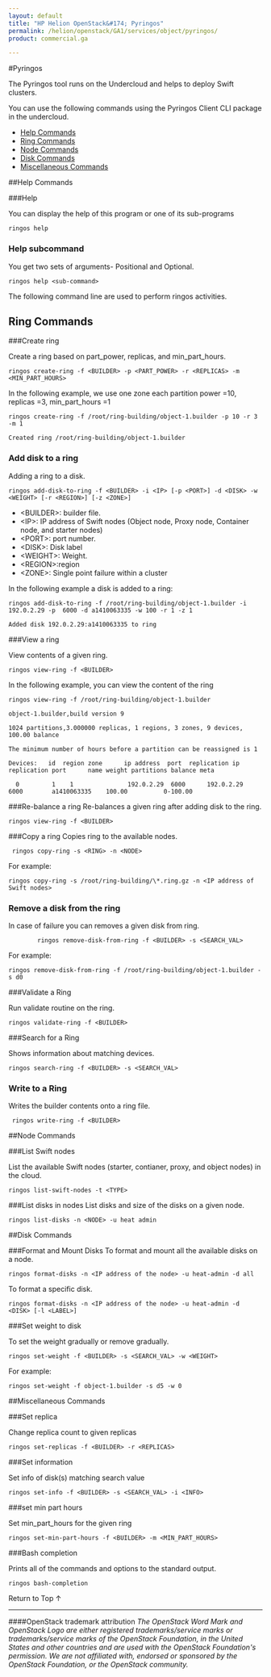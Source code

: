 ```yaml
---
layout: default
title: "HP Helion OpenStack&#174; Pyringos"
permalink: /helion/openstack/GA1/services/object/pyringos/
product: commercial.ga

---
```

<!--UNDER REVISION-->

<script>

function PageRefresh {
onLoad="window.refresh"
}

PageRefresh();

</script>

#Pyringos

The Pyringos tool runs on the Undercloud and helps to deploy Swift clusters.

You can use the following commands using the Pyringos Client CLI package in the undercloud.

* [Help Commands](#help)
* [Ring Commands](#ring)
* [Node Commands](#node)
* [Disk Commands](#disk)
* [Miscellaneous Commands](#misc)

##Help Commands<a name="help"></a>

###Help

You can display the help of this program or one of its sub-programs

	ringos help


### Help subcommand

You get two sets of arguments- Positional and Optional.

	ringos help <sub-command>



The following command line are used to perform ringos activities.

## Ring Commands<a name="ring"></a>

###Create ring<a name="create-ring"></a>

Create a ring based on part&#095;power, replicas, and min&#095;part&#095;hours.

	
	ringos create-ring -f <BUILDER> -p <PART_POWER> -r <REPLICAS> -m <MIN_PART_HOURS>


 In the following example, we use one zone each partition power =10, replicas =3, min_part_hours =1

	ringos create-ring -f /root/ring-building/object-1.builder -p 10 -r 3 -m 1
	
	Created ring /root/ring-building/object-1.builder


### Add disk to a ring<a name="add-disk-to-ring"></a>
Adding a ring to a disk.

 	ringos add-disk-to-ring -f <BUILDER> -i <IP> [-p <PORT>] -d <DISK> -w <WEIGHT> [-r <REGION>] [-z <ZONE>] 


* &lt;BUILDER>: builder file.
* &lt;IP>: IP address of  Swift nodes (Object node, Proxy node, Container node, and starter nodes)
* &lt;PORT>: port number.
* &lt;DISK>: Disk label                
* &lt;WEIGHT>: Weight.
* &lt;REGION>:region 
* &lt;ZONE>: Single point failure within a cluster
                       

In the following example a disk is added to a ring:

	ringos add-disk-to-ring -f /root/ring-building/object-1.builder -i  192.0.2.29 -p  6000 -d a1410063335 -w 100 -r 1 -z 1
	
	Added disk 192.0.2.29:a1410063335 to ring


###View a ring<a name="view-ring"></a>

View contents of a given ring.

	ringos view-ring -f <BUILDER>


In the following example, you can view the content of the ring

	ringos view-ring -f /root/ring-building/object-1.builder 
	
	object-1.builder,build version 9 
	
	1024 partitions,3.000000 replicas, 1 regions, 3 zones, 9 devices, 100.00 balance
	
	The minimum number of hours before a partition can be reassigned is 1
	
	Devices:   id  region zone      ip address  port  replication ip  replication port      name weight partitions balance meta
	
	  0         1    1               192.0.2.29  6000      192.0.2.29      6000        a1410063335    100.00          0-100.00

 
###Re-balance a ring<a name="rebalance-ring"></a>
Re-balances a given ring after adding disk to the ring.

	ringos view-ring -f <BUILDER>

###Copy a ring <a name="copy-ring"></a>
Copies ring to the available nodes.

	 ringos copy-ring -s <RING> -n <NODE> 

For example:

	ringos copy-ring -s /root/ring-building/\*.ring.gz -n <IP address of Swift nodes>


### Remove a disk from the ring<a name="remove-disk-from-ring"></a>
 
In case of failure you can removes a given disk from ring.

			ringos remove-disk-from-ring -f <BUILDER> -s <SEARCH_VAL>

For example:

	ringos remove-disk-from-ring -f /root/ring-building/object-1.builder -s d0


###Validate a Ring<a name="validate-ring"></a>
        

Run validate routine on the ring.

  	ringos validate-ring -f <BUILDER>


###Search for a Ring<a name="search-ring"></a>


 Shows information about matching devices.
 
	ringos search-ring -f <BUILDER> -s <SEARCH_VAL>

### Write to a Ring<a name="write-ring"></a>

 Writes the builder contents onto a ring file.

	 ringos write-ring -f <BUILDER>

##Node Commands<a name="node"></a>
 
###List Swift nodes<a name="list-swift-nodes"></a>

List the available Swift nodes (starter, contianer, proxy, and object nodes) in the cloud.

	ringos list-swift-nodes -t <TYPE>

###List disks in nodes<a name="list-disks"></a>
List disks and size of the disks on a given node.
	
	ringos list-disks -n <NODE> -u heat admin
	
##Disk Commands<a name="disk"></a>

###Format and Mount Disks <a name="format-disks"></a>
To format and mount all the available disks on a node.

	ringos format-disks -n <IP address of the node> -u heat-admin -d all

To format a specific disk.

	ringos format-disks -n <IP address of the node> -u heat-admin -d <DISK> [-l <LABEL>]


###Set weight to disk<a name="weight-disk"></a>

To set the weight gradually or remove gradually.

	ringos set-weight -f <BUILDER> -s <SEARCH_VAL> -w <WEIGHT>

For example:

	ringos set-weight -f object-1.builder -s d5 -w 0

##Miscellaneous Commands<a name="misc"></a>

###Set replica

Change replica count to given replicas

	ringos set-replicas -f <BUILDER> -r <REPLICAS>


###Set information	

Set info of disk(s) matching search value

	ringos set-info -f <BUILDER> -s <SEARCH_VAL> -i <INFO>

###set min part hours	

Set min_part_hours for the given ring

	ringos set-min-part-hours -f <BUILDER> -m <MIN_PART_HOURS>


###Bash completion   

Prints all of the commands and options to the standard output.

	ringos bash-completion

<a href="#top" style="padding:14px 0px 14px 0px; text-decoration: none;"> Return to Top &#8593; </a>


----
####OpenStack trademark attribution
*The OpenStack Word Mark and OpenStack Logo are either registered trademarks/service marks or trademarks/service marks of the OpenStack Foundation, in the United States and other countries and are used with the OpenStack Foundation's permission. We are not affiliated with, endorsed or sponsored by the OpenStack Foundation, or the OpenStack community.*
